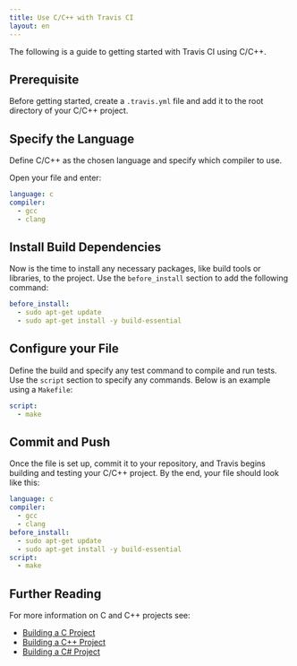 ```yaml
---
title: Use C/C++ with Travis CI
layout: en
---
```


The following is a guide to getting started with Travis CI using C/C++. 

## Prerequisite
Before getting started, create a `.travis.yml` file and add it to the root directory of your C/C++ project.

## Specify the Language
Define C/C++ as the chosen language and specify which compiler to use.

Open your file and enter:

```yaml
language: c
compiler:
  - gcc
  - clang
```

## Install Build Dependencies
Now is the time to install any necessary packages, like build tools or libraries, to the project. 
Use the `before_install` section to add the following command:

```yaml
before_install:
  - sudo apt-get update
  - sudo apt-get install -y build-essential
```

## Configure your File
Define the build and specify any test command to compile and run tests. 
Use the `script` section to specify any commands. Below is an example using a `Makefile`:
 
```yaml
script:
  - make
```

## Commit and Push
Once the file is set up, commit it to your repository, and Travis begins building and testing your C/C++ project. By the end, your file should look like this:

```yaml
language: c
compiler:
  - gcc
  - clang
before_install:
  - sudo apt-get update
  - sudo apt-get install -y build-essential
script:
  - make
```

## Further Reading
For more information on C and C++ projects see:
* [Building a C Project](/user/language/c/)
* [Building a C++ Project](/user/language/cpp/)
* [Building a C# Project](/user/language/csharp/)
